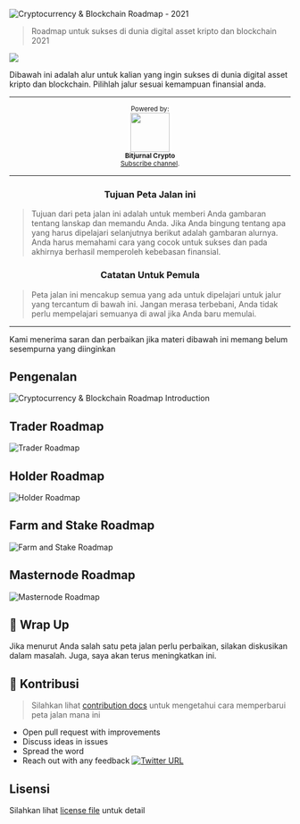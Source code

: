 
![Cryptocurrency & Blockchain Roadmap - 2021](https://i.imgur.com/4iXo5Xc.jpg)

> Roadmap untuk sukses di dunia digital asset kripto dan blockchain 2021

[![](https://img.shields.io/badge/%E2%9D%A4-YouTube%20Channel-0a0a0a.svg?style=flat&colorA=0a0a0a)](https://www.youtube.com/c/BitjurnalCrypto)

Dibawah ini adalah alur untuk kalian yang ingin sukses di dunia digital asset kripto dan blockchain. Pilihlah jalur sesuai kemampuan finansial anda.

***

<p align="center">
		<sup>Powered by:</sup>
		<br>
		<a href="https://www.youtube.com/c/BitjurnalCrypto">
			<img width="70px" src="https://roadmap.sh/sponsors/youtube.svg">
		</a>
		<br>
		<sub><b>Bitjurnal Crypto</b></sub>
		<br>
		<sub><a href="https://www.youtube.com/c/BitjurnalCrypto">Subscribe channel</a>.</sub>
</p>

***

<h3 align="center"><strong>Tujuan Peta Jalan ini</strong></h3>

> Tujuan dari peta jalan ini adalah untuk memberi Anda gambaran tentang lanskap dan memandu Anda. Jika Anda bingung tentang apa yang harus dipelajari selanjutnya berikut adalah gambaran alurnya. Anda harus memahami cara yang cocok untuk sukses dan pada akhirnya berhasil memperoleh kebebasan finansial.

<h3 align="center"><strong>Catatan Untuk Pemula</strong></h3>

> Peta jalan ini mencakup semua yang ada untuk dipelajari untuk jalur yang tercantum di bawah ini. Jangan merasa terbebani, Anda tidak perlu mempelajari semuanya di awal jika Anda baru memulai.

***

Kami menerima saran dan perbaikan jika materi dibawah ini memang belum sesempurna yang diinginkan

## Pengenalan

![Cryptocurrency & Blockchain Roadmap Introduction](./img/intro.png?v=2021)

## Trader Roadmap


![Trader Roadmap](./img/trader.png?year-2021-2)

## Holder Roadmap 

![Holder Roadmap](./img/holder.png?year-2021-2)

## Farm and Stake Roadmap


![Farm and Stake Roadmap](./img/farm.png)

## Masternode Roadmap


![Masternode Roadmap](./img/masternode.png)
## 🚦 Wrap Up

Jika menurut Anda salah satu peta jalan perlu perbaikan, silakan diskusikan dalam masalah. Juga, saya akan terus meningkatkan ini.

## 🙌 Kontribusi

> Silahkan lihat [contribution docs](./CONTRIBUTING.md) untuk mengetahui cara memperbarui peta jalan mana ini

- Open pull request with improvements
- Discuss ideas in issues
- Spread the word
- Reach out with any feedback [![Twitter URL](https://img.shields.io/twitter/url/https/twitter.com/bitjurnalcom.svg?style=social&label=Follow%20%40bitjurnalcom)](https://twitter.com/bitjurnalcom)
 
## Lisensi

Silahkan lihat [license file](./LICENSE) untuk detail
